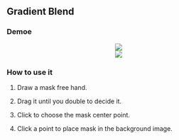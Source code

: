 ## Gradient Blend


### Demoe

<div align="center">
    <img src="https://github.com/liziniu/cvpr_2018_spring/blob/master/Gradient%20Blend/mask.png">
</div>

<div align="center">
  <img src="https://github.com/liziniu/cvpr_2018_spring/blob/master/Gradient%20Blend/blend%20image.png">
</div>

### How to use it

1. Draw a mask free hand.

2. Drag it until you double to decide it.

3. Click to choose the mask center point.

4. Click a point to place mask in the background image. 
